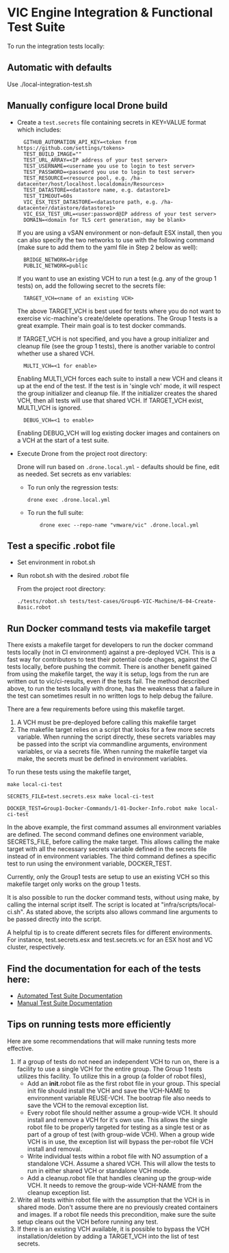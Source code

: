 # VIC Engine Integration & Functional Test Suite

To run the integration tests locally:

## Automatic with defaults

Use ./local-integration-test.sh

## Manually configure local Drone build

* Create a `test.secrets` file containing secrets in KEY=VALUE format which includes:

  ```
    GITHUB_AUTOMATION_API_KEY=<token from https://github.com/settings/tokens>
    TEST_BUILD_IMAGE=""
    TEST_URL_ARRAY=<IP address of your test server>
    TEST_USERNAME=<username you use to login to test server>
    TEST_PASSWORD=<password you use to login to test server>
    TEST_RESOURCE=<resource pool, e.g. /ha-datacenter/host/localhost.localdomain/Resources>
    TEST_DATASTORE=<datastore name, e.g. datastore1>
    TEST_TIMEOUT=60s
    VIC_ESX_TEST_DATASTORE=<datastore path, e.g. /ha-datacenter/datastore/datastore1>
    VIC_ESX_TEST_URL=<user:password@IP address of your test server>
    DOMAIN=<domain for TLS cert generation, may be blank>
  ```

  If you are using a vSAN environment or non-default ESX install, then you can also specify the two networks to use with the following command (make sure to add them to the yaml file in Step 2 below as well):

  ```
    BRIDGE_NETWORK=bridge
    PUBLIC_NETWORK=public
  ```

  If you want to use an existing VCH to run a test (e.g. any of the group 1 tests) on, add the following secret to the secrets file:

  ```
    TARGET_VCH=<name of an existing VCH>
  ```

  The above TARGET_VCH is best used for tests where you do not want to exercise vic-machine's create/delete operations.  The Group 1 tests is a great example.  Their main goal is to test docker commands.

  If TARGET_VCH is not specified, and you have a group initializer and cleanup file (see the group 1 tests), there is another variable to control whether use a shared VCH.

  ```
    MULTI_VCH=<1 for enable>
  ```

  Enabling MULTI_VCH forces each suite to install a new VCH and cleans it up at the end of the test.  If the test is in 'single vch' mode, it will respect the group initializer and cleanup file.  If the initializer creates the shared VCH, then all tests will use that shared VCH.  If TARGET_VCH exist, MULTI_VCH is ignored.

  ```
    DEBUG_VCH=<1 to enable>
  ```

  Enabling DEBUG_VCH will log existing docker images and containers on a VCH at the start of a test suite.


* Execute Drone from the project root directory:

  Drone will run based on `.drone.local.yml` - defaults should be fine, edit as needed. Set secrets as env variables:

  *  To run only the regression tests:
     ```
     drone exec .drone.local.yml
     ```

  * To run the full suite:
     ```
		 drone exec --repo-name "vmware/vic" .drone.local.yml
     ```

## Test a specific .robot file

* Set environment in robot.sh
* Run robot.sh with the desired .robot file

  From the project root directory:
  ```
  ./tests/robot.sh tests/test-cases/Group6-VIC-Machine/6-04-Create-Basic.robot
  ```

## Run Docker command tests via makefile target

There exists a makefile target for developers to run the docker command tests locally (not in CI environment) against a pre-deployed VCH. This is a fast way for contributors to test their potential code chages, against the CI tests locally, before pushing the commit. There is another benefit gained from using the makefile target, the way it is setup, logs from the run are written out to vic/ci-results, even if the tests fail. The method described above, to run the tests locally with drone, has the weakness that a failure in the test can sometimes result in no written logs to help debug the failure.

There are a few requirements before using this makefile target.

1. A VCH must be pre-deployed before calling this makefile target
2. The makefile target relies on a script that looks for a few more secrets variable.  When running the script directly, these secrets variables may be passed into the script via commandline arguments, environment variables, or via a secrets file.  When running the makefile target via make, the secrets must be defined in environment variables.

To run these tests using the makefile target,

```
make local-ci-test

SECRETS_FILE=test.secrets.esx make local-ci-test

DOCKER_TEST=Group1-Docker-Commands/1-01-Docker-Info.robot make local-ci-test
```
In the above example, the first command assumes all environment variables are defined.  The second command defines one environment variable, SECRETS_FILE, before calling the make target.  This allows calling the make target with all the necessary secrets variable defined in the secrets file instead of in environment variables.  The third command defines a specific test to run using the environment variable, DOCKER_TEST.

Currently, only the Group1 tests are setup to use an existing VCH so this makefile target only works on the group 1 tests.

It is also possible to run the docker command tests, without using make, by calling the internal script itself.  The script is located at "infra/scripts/local-ci.sh".  As stated above, the scripts also allows command line arguments to be passed directly into the script.

A helpful tip is to create different secrets files for different environments.  For instance, test.secrets.esx and test.secrets.vc for an ESX host and VC cluster, respectively.


## Find the documentation for each of the tests here:

* [Automated Test Suite Documentation](test-cases/TestGroups.md)
* [Manual Test Suite Documentation](manual-test-cases/TestGroups.md)

## Tips on running tests more efficiently

Here are some recommendations that will make running tests more effective.

1. If a group of tests do not need an independent VCH to run on, there is a facility to use a single VCH for the entire group.  The Group 1 tests utilizes this facility.  To utilize this in a group (a folder of robot files),
    - Add an __init__.robot file as the first robot file in your group.  This special init file should install the VCH and save the VCH-NAME to environment variable REUSE-VCH.  The bootrap file also needs to save the VCH to the removal exception list.
    - Every robot file should neither assume a group-wide VCH.  It should install and remove a VCH for it's own use.  This allows the single robot file to be properly targeted for testing as a single test or as part of a group of test (with group-wide VCH).  When a group wide VCH is in use, the exception list will bypass the per-robot file VCH install and removal.
    - Write individual tests within a robot file with NO assumption of a standalone VCH.  Assume a shared VCH.  This will allow the
    tests to run in either shared VCH or standalone VCH mode.
    - Add a cleanup.robot file that handles cleaning up the group-wide VCH.  It needs to remove the group-wide VCH-NAME from the cleanup exception list.
2. Write all tests within robot file with the assumption that the VCH is in shared mode.  Don't assume there are no previously created containers and images.  If a robot file needs this precondition, make sure the suite setup cleans out the VCH before running any test.
3. If there is an existing VCH available, it is possible to bypass the VCH installation/deletion by adding a TARGET_VCH into the list of test secrets.
